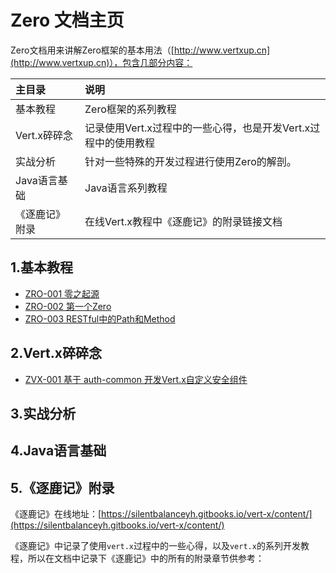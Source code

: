 # Zero 文档主页

Zero文档用来讲解Zero框架的基本用法（[http://www.vertxup.cn](http://www.vertxup.cn)），包含几部分内容：

| 主目录 | 说明 |
| :--- | :--- |
| 基本教程 | Zero框架的系列教程 |
| Vert.x碎碎念 | 记录使用Vert.x过程中的一些心得，也是开发Vert.x过程中的使用教程 |
| 实战分析 | 针对一些特殊的开发过程进行使用Zero的解剖。 |
| Java语言基础 | Java语言系列教程 |
| 《逐鹿记》附录 | 在线Vert.x教程中《逐鹿记》的附录链接文档 |

## 1.基本教程

* [ZRO-001 零之起源](/zero-up/1-zeroji-ben-jiao-cheng/zro001-ling-zhi-qi-yuan.html)
* [ZRO-002 第一个Zero](/zero-up/1-zeroji-ben-jiao-cheng/zro002-di-yi-ge-zero.html)
* [ZRO-003 RESTful中的Path和Method](/zero-up/1-zeroji-ben-jiao-cheng/zro003-restfulzhong-de-path-he-method.html)

## 2.Vert.x碎碎念

* [ZVX-001 基于 auth-common 开发Vert.x自定义安全组件](/zero-up/2-vertxsui-sui-nian/zvx-001-ji-yuauth-common-kai-fa-vert-x-zi-ding-yi-an-quan-zu-jian.html)

## 3.实战分析

## 4.Java语言基础

## 5.《逐鹿记》附录

《逐鹿记》在线地址：[https://silentbalanceyh.gitbooks.io/vert-x/content/](https://silentbalanceyh.gitbooks.io/vert-x/content/)

《逐鹿记》中记录了使用`vert.x`过程中的一些心得，以及`vert.x`的系列开发教程，所以在文档中记录下《逐鹿记》中的所有的附录章节供参考：

